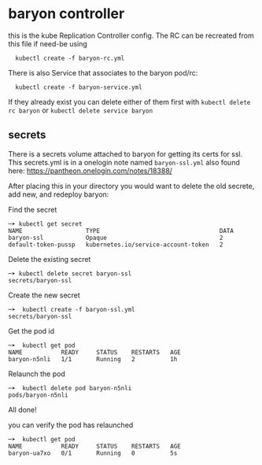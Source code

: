 # baryon controller
this is the kube  Replication Controller config. The RC can be recreated from this file if need-be using
```
  kubectl create -f baryon-rc.yml
```
There is also  Service that associates to the baryon pod/rc:

```
  kubectl create -f baryon-service.yml
```

If they already exist you can delete either of them first with `kubectl delete rc baryon` or `kubectl delete service baryon`

## secrets
There is a secrets volume attached to baryon for getting its certs for ssl. This secrets.yml is in a onelogin note named `baryon-ssl.yml` also found here: https://pantheon.onelogin.com/notes/18388/

After placing this in your directory you would want to delete the old secrete, add  new, and redeploy baryon:

Find the secret
```
─➤ kubectl get secret
NAME                  TYPE                                  DATA
baryon-ssl            Opaque                                2
default-token-pussp   kubernetes.io/service-account-token   2
```

Delete the existing secret
```
─➤ kubectl delete secret baryon-ssl
secrets/baryon-ssl
```

Create the new secret
```
─➤  kubectl create -f baryon-ssl.yml
secrets/baryon-ssl
```

Get the pod id
```
─➤  kubectl get pod
NAME           READY     STATUS    RESTARTS   AGE
baryon-n5nli   1/1       Running   2          1h
```


Relaunch the pod
```
─➤  kubectl delete pod baryon-n5nli
pods/baryon-n5nli
```

All done!

you can verify the pod has relaunched
```
─➤  kubectl get pod
NAME           READY     STATUS    RESTARTS   AGE
baryon-ua7xo   0/1       Running   0          5s
```

